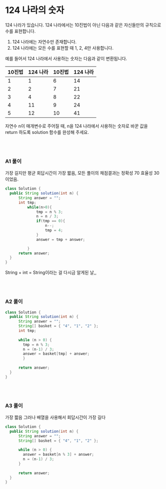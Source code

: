# 124 나라의 숫자

124 나라가 있습니다. 124 나라에서는 10진법이 아닌 다음과 같은 자신들만의 규칙으로 수를 표현합니다.

1. 124 나라에는 자연수만 존재합니다.
2. 124 나라에는 모든 수를 표현할 때 1, 2, 4만 사용합니다.

예를 들어서 124 나라에서 사용하는 숫자는 다음과 같이 변환됩니다.

| 10진법 | 124 나라 | 10진법 | 124 나라 |
| ------ | -------- | ------ | -------- |
| 1      | 1        | 6      | 14       |
| 2      | 2        | 7      | 21       |
| 3      | 4        | 8      | 22       |
| 4      | 11       | 9      | 24       |
| 5      | 12       | 10     | 41       |

자연수 n이 매개변수로 주어질 때, n을 124 나라에서 사용하는 숫자로 바꾼 값을 return 하도록 solution 함수를 완성해 주세요.

<br><br>

### A1 풀이

가장 길지만 평균 회답시간이 가장 짧음, 모든 풀이의 채점결과는 정확성 70 효율성 30 이었음.

```java
class Solution {
  public String solution(int n) {
      String answer = "";
      int tmp;
          while(n>0){
              tmp = n % 3;
              n = n / 3;
              if(tmp == 0){
                  n--;
                  tmp = 4;
              }
              answer = tmp + answer;

          }
      return answer;
  }
}
```

String + int = String이라는 걸 다시금 알게된 날,,

<br>

<br>

### A2 풀이

```java
class Solution {
  public String solution(int n) {    
      String answer = "";
      String[] basket = { "4", "1", "2" };
      int tmp;
      
      while (n > 0) {
		tmp = n % 3;
        n = (n-1) / 3;
        answer = basket[tmp] + answer;  
		}
            
      return answer;
  }
}
```









<br><br>

### A3 풀이

가장 짧음 그러나 배열을 사용해서 회답시간이 가장 길다
```java
class Solution {
  public String solution(int n) {    
      String answer = "";
      String[] basket = { "4", "1", "2" };
      
      while (n > 0) {
		answer = basket[n % 3] + answer;
        n = (n-1) / 3;
      }
            
      return answer;
  }
}
```

